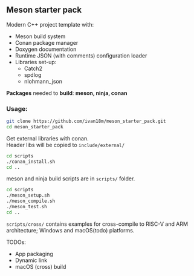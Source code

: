 ## Meson starter pack
Modern C++ project template with: 
* Meson build system
* Conan package manager 
* Doxygen documentation
* Runtime JSON (with comments) configuration loader
* Libraries set-up:
    * Catch2
    * spdlog
    * nlohmann_json

**Packages** needed to **build**: **meson, ninja, conan**  
### Usage:
```bash
git clone https://github.com/ivan18m/meson_starter_pack.git
cd meson_starter_pack
```
Get external libraries with conan.  
Header libs will be copied to `include/external/`
```bash
cd scripts
./conan_install.sh
cd ..
```
meson and ninja build scripts are in `scripts/` folder.  
```bash
cd scripts
./meson_setup.sh
./meson_compile.sh
./meson_test.sh
cd ..
``` 

`scripts/cross/` contains examples for cross-compile to RISC-V and ARM architecture; Windows and macOS(todo) platforms.  

TODOs:
* App packaging
* Dynamic link
* macOS (cross) build